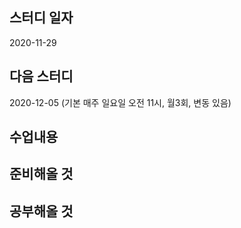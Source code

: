 스터디 일자
----------
2020-11-29

다음 스터디 
-------
2020-12-05 (기본 매주 일요일 오전 11시, 월3회, 변동 있음) 

수업내용
---------

준비해올 것
---------


공부해올 것
--------


